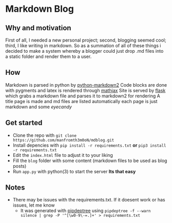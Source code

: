 # Markdown Blog

## Why and motivation
First of all, I needed a new personal project; second, blogging seemed cool; third, I like writing in markdown. So as a summation of all of these things i decided to make a system whereby a blogger could just drop .md files into a static folder and render them to a user.

## How
Markdown is parsed in python by [python-markdown2](https://github.com/trentm/python-markdown2) 
Code blocks are done with pygments and latex is rendered through [mathjax](https://www.mathjax.org/)
Site is served by [flask](https://palletsprojects.com/p/flask/) which grabs a markdown file and parses it to markdown2 for rendering
A title page is made and md files are listed automatically each page is just markdown and some *eyecandy*

## Get started 
* Clone the repo with `git clone https://github.com/manfromth3m0oN/mdblog.git`
* Install depencies with `pip install -r requirements.txt` **or** `pip3 install -r requirements.txt`
* Edit the `index.html` file to adjust it to your liking
* Fill the `blog` folder with some content (markdown files to be used as blog posts)
* Run `app.py` with python(3) to start the server
**Its that easy**

## Notes
* There may be issues with the requirements.txt. If it doesent work or has issues, let me know
    * It was generated with [pipdeptree](https://pypi.org/project/pipdeptree/) using `pipdeptree -f --warn silence | grep -P '^[\w0-9\-=.]+' > requirements.txt`
